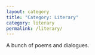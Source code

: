 ```yaml
---
layout: category
title: "Category: Literary"
category: literary
permalink: /literary/
---
```


A bunch of poems and dialogues.
